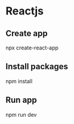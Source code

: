 # Reactjs

## Create app
npx create-react-app <appName>

## Install packages
npm install

## Run app
npm run dev
